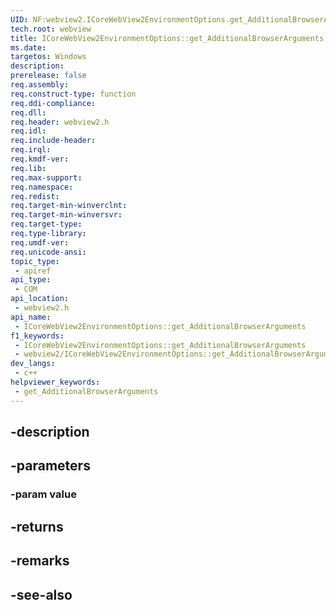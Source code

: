 ```yaml
---
UID: NF:webview2.ICoreWebView2EnvironmentOptions.get_AdditionalBrowserArguments
tech.root: webview
title: ICoreWebView2EnvironmentOptions::get_AdditionalBrowserArguments
ms.date: 
targetos: Windows
description: 
prerelease: false
req.assembly: 
req.construct-type: function
req.ddi-compliance: 
req.dll: 
req.header: webview2.h
req.idl: 
req.include-header: 
req.irql: 
req.kmdf-ver: 
req.lib: 
req.max-support: 
req.namespace: 
req.redist: 
req.target-min-winverclnt: 
req.target-min-winversvr: 
req.target-type: 
req.type-library: 
req.umdf-ver: 
req.unicode-ansi: 
topic_type:
 - apiref
api_type:
 - COM
api_location:
 - webview2.h
api_name:
 - ICoreWebView2EnvironmentOptions::get_AdditionalBrowserArguments
f1_keywords:
 - ICoreWebView2EnvironmentOptions::get_AdditionalBrowserArguments
 - webview2/ICoreWebView2EnvironmentOptions::get_AdditionalBrowserArguments
dev_langs:
 - c++
helpviewer_keywords:
 - get_AdditionalBrowserArguments
---
```


## -description

## -parameters

### -param value

## -returns

## -remarks

## -see-also

